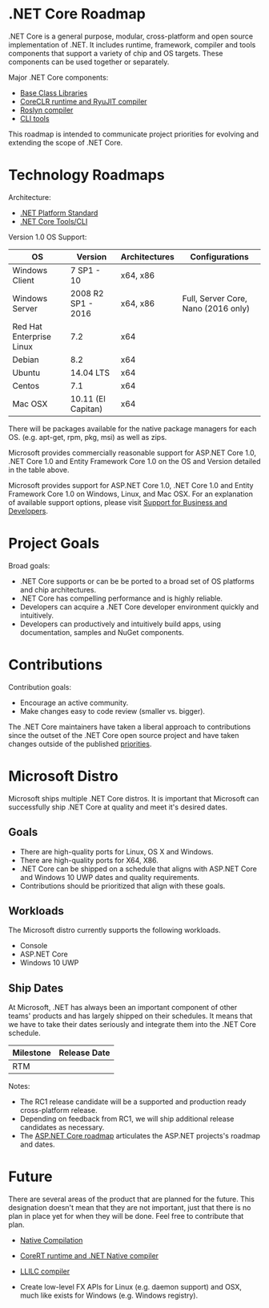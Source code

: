 .NET Core Roadmap
=================

.NET Core is a general purpose, modular, cross-platform and open source implementation of .NET. It includes runtime, framework, compiler and tools components that support a variety of chip and OS targets. These components can be used together or separately.

Major .NET Core components:

- [Base Class Libraries](https://github.com/dotnet/corefx)
- [CoreCLR runtime and RyuJIT compiler](https://github.com/dotnet/coreclr)
- [Roslyn compiler](https://github.com/dotnet/roslyn)
- [CLI tools](https://github.com/dotnet/cli)

This roadmap is intended to communicate project priorities for evolving and extending the scope of .NET Core.

Technology Roadmaps
===================

Architecture:

- [.NET Platform Standard](https://github.com/dotnet/corefx/blob/master/Documentation/architecture/net-platform-standard.md)
- [.NET Core Tools/CLI](https://github.com/dotnet/cli/blob/master/Documentation/intro-to-cli.md)

Version 1.0 OS Support:

OS|Version|Architectures|Configurations
------------------------------|--------------------|----------|---
Windows Client                | 7 SP1 - 10         | x64, x86 |
Windows Server                | 2008 R2 SP1 - 2016 | x64, x86 | Full, Server Core, Nano (2016 only)
Red Hat Enterprise Linux      | 7.2                | x64      |
Debian                        | 8.2                | x64      |
Ubuntu                        | 14.04 LTS          | x64      |
Centos                        | 7.1                | x64      |
Mac OSX                       | 10.11 (El Capitan) | x64      |

There will be packages available for the native package managers for each OS. (e.g. apt-get, rpm, pkg, msi) as well as zips.

Microsoft provides commercially reasonable support for ASP.NET Core 1.0, .NET Core 1.0 and Entity Framework Core 1.0 on the OS and Version detailed in the table above.

Microsoft provides support for ASP.NET Core 1.0, .NET Core 1.0 and Entity Framework Core 1.0 on Windows, Linux, and Mac OSX.  For an explanation of available support options, please visit [Support for Business and Developers](https://support.microsoft.com/en-us/gp/contactus81?Audience=Commercial&SegNo=4).

Project Goals
=============

Broad goals:

- .NET Core supports or can be be ported to a broad set of OS platforms and chip architectures.
- .NET Core has compelling performance and is highly reliable.
- Developers can acquire a .NET Core developer environment quickly and intuitively.
- Developers can productively and intuitively build apps, using documentation, samples and NuGet components.

Contributions
=============

Contribution goals: 

- Encourage an active community.
- Make changes easy to code review (smaller vs. bigger). 

The .NET Core maintainers have taken a liberal approach to contributions since the outset of the .NET Core open source project and have taken changes outside of the published [priorities](https://github.com/dotnet/coreclr/blob/master/Documentation/project-docs/project-priorities.md). 

Microsoft Distro
================

Microsoft ships multiple .NET Core distros. It is important that Microsoft can successfully ship .NET Core at quality and meet it's desired dates.

Goals
-----

- There are high-quality ports for Linux, OS X and Windows.
- There are high-quality ports for X64, X86.
- .NET Core can be shipped on a schedule that aligns with ASP.NET Core and Windows 10 UWP dates and quality requirements.
- Contributions should be prioritized that align with these goals.

Workloads
---------

The Microsoft distro currently supports the following workloads.

- Console
- ASP.NET Core
- Windows 10 UWP

Ship Dates
----------

At Microsoft, .NET has always been an important component of other teams' products and has largely shipped on their schedules. It means that we have to take their dates seriously and integrate them into the .NET Core schedule.

|Milestone|Release Date|
|---------|------------|
|RTM      |            |

Notes:

- The RC1 release candidate will be a supported and production ready cross-platform release. 
- Depending on feedback from RC1, we will ship additional release candidates as necessary.
- The [ASP.NET Core roadmap](https://github.com/aspnet/Home/wiki/Roadmap) articulates the ASP.NET projects's roadmap and dates.

Future
===

There are several areas of the product that are planned for the future. This designation doesn't mean that they are not important, just that there is no plan in place yet for when they will be done. Feel free to contribute that plan.


- [Native Compilation](https://github.com/dotnet/corert/blob/master/Documentation/intro-to-corert.md)
- [CoreRT runtime and .NET Native compiler](https://github.com/dotnet/corert)
- [LLILC compiler](https://github.com/dotnet/llilc)

- Create low-level FX APIs for Linux (e.g. daemon support) and OSX, much like exists for Windows (e.g. Windows registry).

